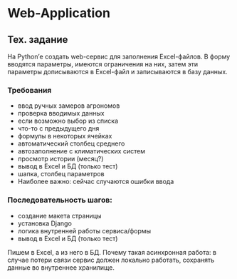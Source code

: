 # Web-Application

## Тех. задание
На Python’е создать web-сервис для заполнения Excel-файлов. В форму вводятся параметры, имеются ограничения на них, затем эти параметры дописываются в Excel-файл и записываются в базу данных.

### Требования
* ввод ручных замеров агрономов
* проверка вводимых данных
* если возможно выбор из списка
* что-то с предыдущего дня
* формулы в некоторых ячейках
* автоматический столбец среднего
* автозаполнение с климатических систем
* просмотр истории (месяц?)
* вывод в Excel и БД (только тест)
* шапка, столбец параметров
* Наиболее важно: сейчас случаются ошибки ввода

### Последовательность шагов:
* создание макета страницы
* установка Django
* логика внутренней работы сервиса/формы
* вывод в Excel и БД (только тест)

Пишем в Excel, а из него в БД. Почему такая асинхронная работа: в случае потери связи сервис должен локально работать, сохранять данные во внутреннее хранилище.

